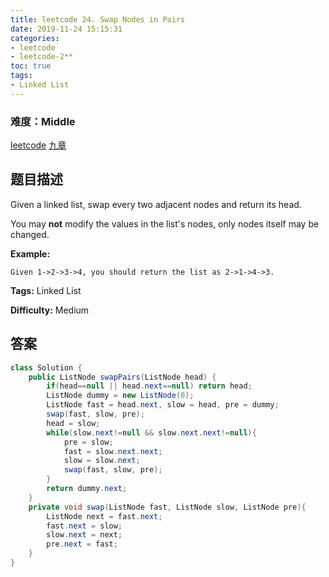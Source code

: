 ```yaml
---
title: leetcode 24. Swap Nodes in Pairs
date: 2019-11-24 15:15:31
categories:
- leetcode
- leetcode-2**
toc: true
tags:
- Linked List
---
```

### 难度：Middle

<a href="https://leetcode.com/problems/swap-nodes-in-pairs/">leetcode</a>
<a href="https://www.jiuzhang.com/solution/swap-nodes-in-pairs/">九章</a>
## 题目描述
Given a linked list, swap every two adjacent nodes and return its head.

You may **not** modify the values in the list's nodes, only nodes itself may
be changed.



**Example:**
        
    Given 1->2->3->4, you should return the list as 2->1->4->3.
    


**Tags:** Linked List

**Difficulty:** Medium
## 答案
<!--more-->
```java
class Solution {
    public ListNode swapPairs(ListNode head) {
        if(head==null || head.next==null) return head;
        ListNode dummy = new ListNode(0);
        ListNode fast = head.next, slow = head, pre = dummy;
        swap(fast, slow, pre);
        head = slow;
        while(slow.next!=null && slow.next.next!=null){
            pre = slow;
            fast = slow.next.next;
            slow = slow.next;
            swap(fast, slow, pre);
        }
        return dummy.next;
    }
    private void swap(ListNode fast, ListNode slow, ListNode pre){
        ListNode next = fast.next;
        fast.next = slow;
        slow.next = next;
        pre.next = fast;
    }
}
```
